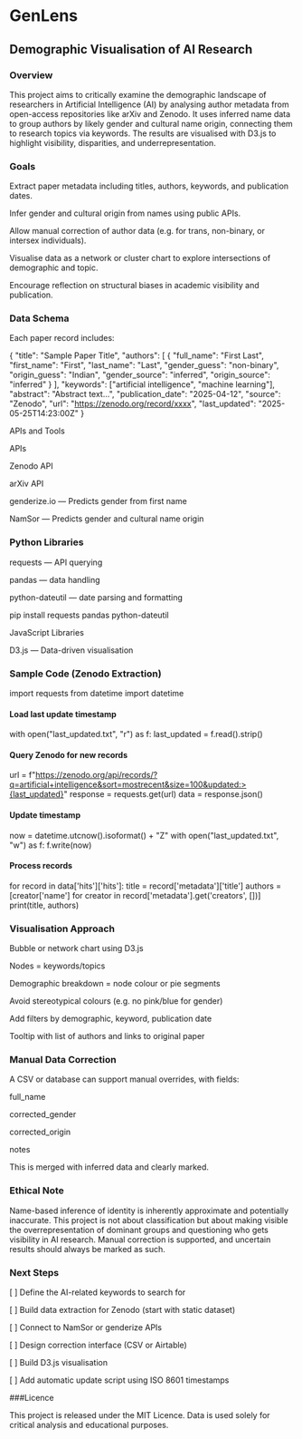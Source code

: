 # GenLens

## Demographic Visualisation of AI Research

### Overview

This project aims to critically examine the demographic landscape of researchers in Artificial Intelligence (AI) by analysing author metadata from open-access repositories like arXiv and Zenodo. It uses inferred name data to group authors by likely gender and cultural name origin, connecting them to research topics via keywords. The results are visualised with D3.js to highlight visibility, disparities, and underrepresentation.

### Goals

Extract paper metadata including titles, authors, keywords, and publication dates.

Infer gender and cultural origin from names using public APIs.

Allow manual correction of author data (e.g. for trans, non-binary, or intersex individuals).

Visualise data as a network or cluster chart to explore intersections of demographic and topic.

Encourage reflection on structural biases in academic visibility and publication.


### Data Schema

Each paper record includes:

{
  "title": "Sample Paper Title",
  "authors": [
    {
      "full_name": "First Last",
      "first_name": "First",
      "last_name": "Last",
      "gender_guess": "non-binary",
      "origin_guess": "Indian",
      "gender_source": "inferred",
      "origin_source": "inferred"
    }
  ],
  "keywords": ["artificial intelligence", "machine learning"],
  "abstract": "Abstract text...",
  "publication_date": "2025-04-12",
  "source": "Zenodo",
  "url": "https://zenodo.org/record/xxxx",
  "last_updated": "2025-05-25T14:23:00Z"
}

APIs and Tools

APIs

Zenodo API

arXiv API

genderize.io — Predicts gender from first name

NamSor — Predicts gender and cultural name origin


### Python Libraries

requests — API querying

pandas — data handling

python-dateutil — date parsing and formatting


pip install requests pandas python-dateutil

JavaScript Libraries

D3.js — Data-driven visualisation


### Sample Code (Zenodo Extraction)

import requests
from datetime import datetime

#### Load last update timestamp
with open("last_updated.txt", "r") as f:
    last_updated = f.read().strip()

#### Query Zenodo for new records
url = f"https://zenodo.org/api/records/?q=artificial+intelligence&sort=mostrecent&size=100&updated:>{last_updated}"
response = requests.get(url)
data = response.json()

#### Update timestamp
now = datetime.utcnow().isoformat() + "Z"
with open("last_updated.txt", "w") as f:
    f.write(now)

#### Process records
for record in data['hits']['hits']:
    title = record['metadata']['title']
    authors = [creator['name'] for creator in record['metadata'].get('creators', [])]
    print(title, authors)

### Visualisation Approach

Bubble or network chart using D3.js

Nodes = keywords/topics

Demographic breakdown = node colour or pie segments

Avoid stereotypical colours (e.g. no pink/blue for gender)

Add filters by demographic, keyword, publication date

Tooltip with list of authors and links to original paper


### Manual Data Correction

A CSV or database can support manual overrides, with fields:

full_name

corrected_gender

corrected_origin

notes


This is merged with inferred data and clearly marked.

### Ethical Note

Name-based inference of identity is inherently approximate and potentially inaccurate. This project is not about classification but about making visible the overrepresentation of dominant groups and questioning who gets visibility in AI research. Manual correction is supported, and uncertain results should always be marked as such.

### Next Steps

[ ] Define the AI-related keywords to search for

[ ] Build data extraction for Zenodo (start with static dataset)

[ ] Connect to NamSor or genderize APIs

[ ] Design correction interface (CSV or Airtable)

[ ] Build D3.js visualisation

[ ] Add automatic update script using ISO 8601 timestamps


###Licence

This project is released under the MIT Licence. Data is used solely for critical analysis and educational purposes.

